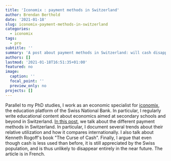 ```yaml
---
title: 'Iconomix : payment methods in Switzerland'
author: Brendan Berthold
date: '2021-01-18'
slug: iconomix-payment-methods-in-switzerland
categories:
  - iconomix
tags:
  - pro
subtitle: ''
summary: 'A post about payment methods in Switzerland: will cash disappear?'
authors: []
lastmod: '2021-01-18T16:51:35+01:00'
featured: no
image:
  caption: ''
  focal_point: ''
  preview_only: no
projects: []
---
```




Parallel to my PhD studies, I work as an economic specialist for [iconomix](https://www.iconomix.ch/fr/), the education platform of the Swiss National Bank. In particular, I regularly write educational content about economics aimed at secondary schools and beyond in Switzerland. [In this post](https://www2.iconomix.ch/videos/fr_v04-02/), we talk about the different payment methods in Switzerland. In particular, I document several trends about their relative utilization and how it compares internationally. I also talk about Kenneth Rogoff's book "The Curse of Cash". Finally, I argue that even though cash is less used than before, it is still appreciated by the Swiss population, and is thus unlikely to disappear entirely in the near future. The article is in French.

